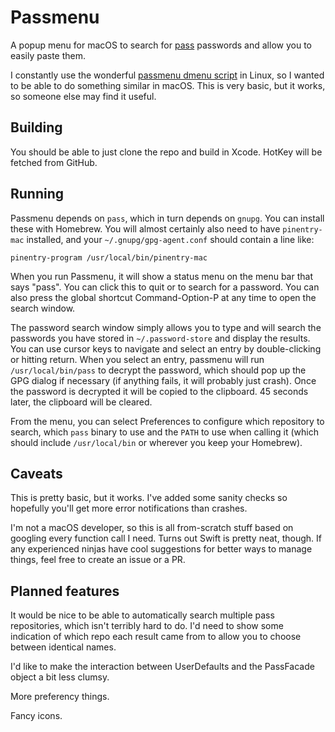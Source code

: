 #  Passmenu

A popup menu for macOS to search for [pass](https://www.passwordstore.org) passwords and allow you to easily paste them.

I constantly use the wonderful [passmenu dmenu
script](https://git.zx2c4.com/password-store/tree/contrib/dmenu/passmenu) in
Linux, so I wanted to be able to do something similar in macOS. This is very
basic, but it works, so someone else may find it useful.

## Building

You should be able to just clone the repo and build in Xcode. HotKey will be
fetched from GitHub.

## Running

Passmenu depends on `pass`, which in turn depends on `gnupg`. You can install
these with Homebrew. You will almost certainly also need to have `pinentry-mac`
installed, and your `~/.gnupg/gpg-agent.conf` should contain a line like:

```
pinentry-program /usr/local/bin/pinentry-mac
```

When you run Passmenu, it will show a status menu on the menu bar that says
"pass". You can click this to quit or to search for a password. You can also
press the global shortcut Command-Option-P at any time to open the search
window.

The password search window simply allows you to type and will search the
passwords you have stored in `~/.password-store` and display the results. You
can use cursor keys to navigate and select an entry by double-clicking or
hitting return. When you select an entry, passmenu will run
`/usr/local/bin/pass` to decrypt the password, which should pop up the GPG
dialog if necessary (if anything fails, it will probably just crash). Once the
password is decrypted it will be copied to the clipboard. 45 seconds later, the
clipboard will be cleared.

From the menu, you can select Preferences to configure which repository to
search, which `pass` binary to use and the `PATH` to use when calling it (which should include `/usr/local/bin` or wherever you keep your Homebrew).

## Caveats

This is pretty basic, but it works. I've added some sanity checks so hopefully
you'll get more error notifications than crashes.

I'm not a macOS developer, so this is all from-scratch stuff based on googling
every function call I need. Turns out Swift is pretty neat, though. If any
experienced ninjas have cool suggestions for better ways to manage things, feel
free to create an issue or a PR.

## Planned features

It would be nice to be able to automatically search multiple pass repositories,
which isn't terribly hard to do. I'd need to show some indication of which repo
each result came from to allow you to choose between identical names.

I'd like to make the interaction between UserDefaults and the PassFacade object
a bit less clumsy.

More preferency things.

Fancy icons.

